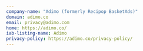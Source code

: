 ```yaml
---
company-name: "Adimo (formerly Recipop BasketAds)"
domain: adimo.co
email: privacy@adimo.com
home: https://adimo.co/
iab-listing-name: Adimo
privacy-policy: https://adimo.co/privacy-policy/
---
```




